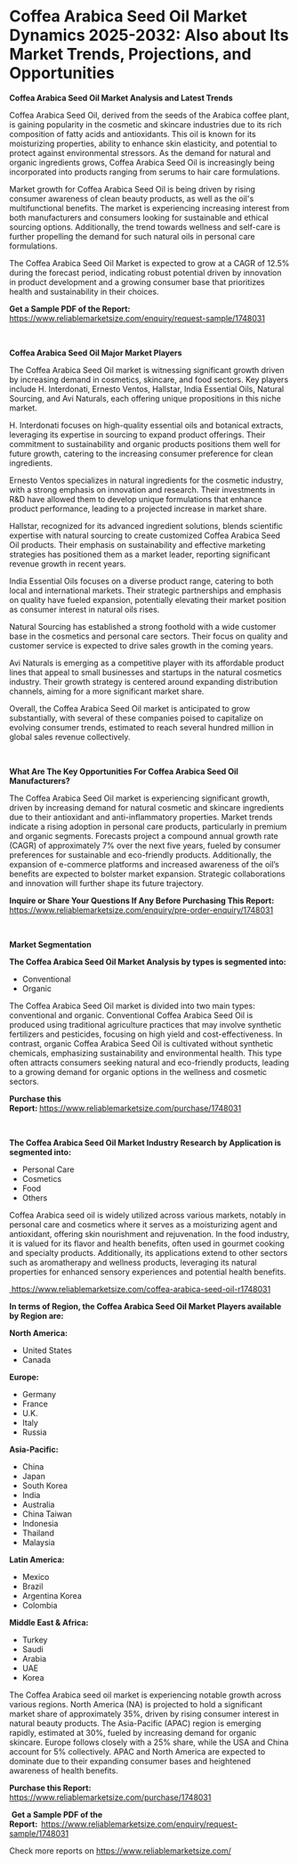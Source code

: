 <p><h1>Coffea Arabica Seed Oil Market Dynamics 2025-2032: Also about Its Market Trends, Projections, and Opportunities</h1></p><p><strong>Coffea Arabica Seed Oil Market Analysis and Latest Trends</strong></p>
<p><p>Coffea Arabica Seed Oil, derived from the seeds of the Arabica coffee plant, is gaining popularity in the cosmetic and skincare industries due to its rich composition of fatty acids and antioxidants. This oil is known for its moisturizing properties, ability to enhance skin elasticity, and potential to protect against environmental stressors. As the demand for natural and organic ingredients grows, Coffea Arabica Seed Oil is increasingly being incorporated into products ranging from serums to hair care formulations.</p><p>Market growth for Coffea Arabica Seed Oil is being driven by rising consumer awareness of clean beauty products, as well as the oil's multifunctional benefits. The market is experiencing increasing interest from both manufacturers and consumers looking for sustainable and ethical sourcing options. Additionally, the trend towards wellness and self-care is further propelling the demand for such natural oils in personal care formulations.</p><p>The Coffea Arabica Seed Oil Market is expected to grow at a CAGR of 12.5% during the forecast period, indicating robust potential driven by innovation in product development and a growing consumer base that prioritizes health and sustainability in their choices.</p></p>
<p><strong>Get a Sample PDF of the Report:&nbsp;</strong> <a href="https://www.reliablemarketsize.com/enquiry/request-sample/1748031?utm_campaign=1845&utm_medium=2&utm_source=Github&utm_content=ia&utm_term=30012025&utm_id=coffea-arabica-seed-oil">https://www.reliablemarketsize.com/enquiry/request-sample/1748031</a></p>
<p>&nbsp;</p>
<p><strong>Coffea Arabica Seed Oil Major Market Players</strong></p>
<p><p>The Coffea Arabica Seed Oil market is witnessing significant growth driven by increasing demand in cosmetics, skincare, and food sectors. Key players include H. Interdonati, Ernesto Ventos, Hallstar, India Essential Oils, Natural Sourcing, and Avi Naturals, each offering unique propositions in this niche market.</p><p>H. Interdonati focuses on high-quality essential oils and botanical extracts, leveraging its expertise in sourcing to expand product offerings. Their commitment to sustainability and organic products positions them well for future growth, catering to the increasing consumer preference for clean ingredients.</p><p>Ernesto Ventos specializes in natural ingredients for the cosmetic industry, with a strong emphasis on innovation and research. Their investments in R&D have allowed them to develop unique formulations that enhance product performance, leading to a projected increase in market share.</p><p>Hallstar, recognized for its advanced ingredient solutions, blends scientific expertise with natural sourcing to create customized Coffea Arabica Seed Oil products. Their emphasis on sustainability and effective marketing strategies has positioned them as a market leader, reporting significant revenue growth in recent years.</p><p>India Essential Oils focuses on a diverse product range, catering to both local and international markets. Their strategic partnerships and emphasis on quality have fueled expansion, potentially elevating their market position as consumer interest in natural oils rises.</p><p>Natural Sourcing has established a strong foothold with a wide customer base in the cosmetics and personal care sectors. Their focus on quality and customer service is expected to drive sales growth in the coming years.</p><p>Avi Naturals is emerging as a competitive player with its affordable product lines that appeal to small businesses and startups in the natural cosmetics industry. Their growth strategy is centered around expanding distribution channels, aiming for a more significant market share.</p><p>Overall, the Coffea Arabica Seed Oil market is anticipated to grow substantially, with several of these companies poised to capitalize on evolving consumer trends, estimated to reach several hundred million in global sales revenue collectively.</p></p>
<p>&nbsp;</p>
<p><strong>What Are The Key Opportunities For Coffea Arabica Seed Oil Manufacturers?</strong></p>
<p><p>The Coffea Arabica Seed Oil market is experiencing significant growth, driven by increasing demand for natural cosmetic and skincare ingredients due to their antioxidant and anti-inflammatory properties. Market trends indicate a rising adoption in personal care products, particularly in premium and organic segments. Forecasts project a compound annual growth rate (CAGR) of approximately 7% over the next five years, fueled by consumer preferences for sustainable and eco-friendly products. Additionally, the expansion of e-commerce platforms and increased awareness of the oil’s benefits are expected to bolster market expansion. Strategic collaborations and innovation will further shape its future trajectory.</p></p>
<p><strong>Inquire or Share Your Questions If Any Before Purchasing This Report:</strong> <a href="https://www.reliablemarketsize.com/enquiry/pre-order-enquiry/1748031?utm_campaign=1845&utm_medium=2&utm_source=Github&utm_content=ia&utm_term=30012025&utm_id=coffea-arabica-seed-oil">https://www.reliablemarketsize.com/enquiry/pre-order-enquiry/1748031</a></p>
<p>&nbsp;</p>
<p><strong>Market Segmentation</strong></p>
<p><strong>The Coffea Arabica Seed Oil Market Analysis by types is segmented into:</strong></p>
<p><ul><li>Conventional</li><li>Organic</li></ul></p>
<p><p>The Coffea Arabica Seed Oil market is divided into two main types: conventional and organic. Conventional Coffea Arabica Seed Oil is produced using traditional agriculture practices that may involve synthetic fertilizers and pesticides, focusing on high yield and cost-effectiveness. In contrast, organic Coffea Arabica Seed Oil is cultivated without synthetic chemicals, emphasizing sustainability and environmental health. This type often attracts consumers seeking natural and eco-friendly products, leading to a growing demand for organic options in the wellness and cosmetic sectors.</p></p>
<p><strong>Purchase this Report:&nbsp;</strong><a href="https://www.reliablemarketsize.com/purchase/1748031?utm_campaign=1845&utm_medium=2&utm_source=Github&utm_content=ia&utm_term=30012025&utm_id=coffea-arabica-seed-oil">https://www.reliablemarketsize.com/purchase/1748031</a></p>
<p>&nbsp;</p>
<p><strong>The Coffea Arabica Seed Oil Market Industry Research by Application is segmented into:</strong></p>
<p><ul><li>Personal Care</li><li>Cosmetics</li><li>Food</li><li>Others</li></ul></p>
<p><p>Coffea Arabica seed oil is widely utilized across various markets, notably in personal care and cosmetics where it serves as a moisturizing agent and antioxidant, offering skin nourishment and rejuvenation. In the food industry, it is valued for its flavor and health benefits, often used in gourmet cooking and specialty products. Additionally, its applications extend to other sectors such as aromatherapy and wellness products, leveraging its natural properties for enhanced sensory experiences and potential health benefits.</p></p>
<p><a href="https://www.reliablemarketsize.com/coffea-arabica-seed-oil-r1748031?utm_campaign=1845&utm_medium=2&utm_source=Github&utm_content=ia&utm_term=30012025&utm_id=coffea-arabica-seed-oil">&nbsp;https://www.reliablemarketsize.com/coffea-arabica-seed-oil-r1748031</a></p>
<p><strong>In terms of Region, the Coffea Arabica Seed Oil Market Players available by Region are:</strong></p>
<p>
    <p> <strong> North America: </strong>
        <ul>
            <li>United States</li>
            <li>Canada</li>
        </ul>
        </p> 
    <p> <strong> Europe: </strong>
        <ul>
            <li>Germany</li>
            <li>France</li>
            <li>U.K.</li>
            <li>Italy</li>
            <li>Russia</li>
        </ul>
        </p> 
    <p> <strong> Asia-Pacific: </strong>
        <ul>
            <li>China</li>
            <li>Japan</li>
            <li>South Korea</li>
            <li>India</li>
            <li>Australia</li>
            <li>China Taiwan</li>
            <li>Indonesia</li>
            <li>Thailand</li>
            <li>Malaysia</li>
        </ul>
        </p> 
    <p> <strong> Latin America: </strong>
        <ul>
            <li>Mexico</li>
            <li>Brazil</li>
            <li>Argentina Korea</li>
            <li>Colombia</li>
        </ul>
        </p> 
    <p> <strong> Middle East & Africa: </strong>
        <ul>
            <li>Turkey</li>
            <li>Saudi</li>
            <li>Arabia</li>
            <li>UAE</li>
            <li>Korea</li>
        </ul>
    </p>
    </p>
<p><p>The Coffea Arabica seed oil market is experiencing notable growth across various regions. North America (NA) is projected to hold a significant market share of approximately 35%, driven by rising consumer interest in natural beauty products. The Asia-Pacific (APAC) region is emerging rapidly, estimated at 30%, fueled by increasing demand for organic skincare. Europe follows closely with a 25% share, while the USA and China account for 5% collectively. APAC and North America are expected to dominate due to their expanding consumer bases and heightened awareness of health benefits.</p></p>
<p><strong>Purchase this Report: </strong><a href="https://www.reliablemarketsize.com/purchase/1748031?utm_campaign=1845&utm_medium=2&utm_source=Github&utm_content=ia&utm_term=30012025&utm_id=coffea-arabica-seed-oil">https://www.reliablemarketsize.com/purchase/1748031</a></p>
<p>&nbsp;<strong>Get a Sample PDF of the Report:&nbsp;&nbsp;</strong><a href="https://www.reliablemarketsize.com/enquiry/request-sample/1748031?utm_campaign=1845&utm_medium=2&utm_source=Github&utm_content=ia&utm_term=30012025&utm_id=coffea-arabica-seed-oil">https://www.reliablemarketsize.com/enquiry/request-sample/1748031</a></p>
<p><strong></strong></p>
<p>Check more reports on <a href="https://www.reliablemarketsize.com/?utm_campaign=1845&utm_medium=2&utm_source=Github&utm_content=ia&utm_term=30012025&utm_id=coffea-arabica-seed-oil">https://www.reliablemarketsize.com/</a></p>